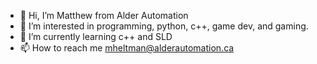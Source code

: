 - 👋 Hi, I’m Matthew from Alder Automation
- 👀 I’m interested in programming, python, c++, game dev, and gaming.
- 🌱 I’m currently learning c++ and SLD
- 📫 How to reach me mheltman@alderautomation.ca

<!---
codingcurtis42/codingcurtis42 is a ✨ special ✨ repository because its `README.md` (this file) appears on your GitHub profile.
You can click the Preview link to take a look at your changes.
--->
